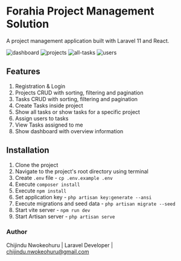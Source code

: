 # Forahia Project Management Solution
A project management application built with Laravel 11 and React.

![dashboard](https://raw.githubusercontent.com/Chi-G/forahia-PMS/master/dashboard.png)
![projects](https://raw.githubusercontent.com/Chi-G/forahia-PMS/master/projects.png)
![all-tasks](https://raw.githubusercontent.com/Chi-G/forahia-PMS/master/all-tasks.png)
![users](https://raw.githubusercontent.com/Chi-G/forahia-PMS/master/users.png)

## Features
1. Registration & Login
2. Projects CRUD with sorting, filtering and pagination
3. Tasks CRUD with sorting, filtering and pagination
4. Create Tasks inside project
5. Show all tasks or show tasks for a specific project
6. Assign users to tasks
7. View Tasks assigned to me
8. Show dashboard with overview information

## Installation
1. Clone the project
2. Navigate to the project's root directory using terminal
3. Create `.env` file - `cp .env.example .env`
4. Execute `composer install`
5. Execute `npm install`
6. Set application key - `php artisan key:generate --ansi`
7. Execute migrations and seed data - `php artisan migrate --seed`
8. Start vite server - `npm run dev`
9. Start Artisan server - `php artisan serve`

### Author
Chijindu Nwokeohuru | 
Laravel Developer | chijindu.nwokeohuru@gmail.com
